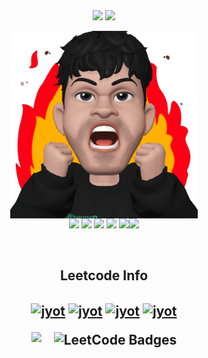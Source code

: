 <div align="center">
<!--
<div style="text-align: center; display: flex; justify-content: center; align-items: center;">
  <h1><img src="https://user-images.githubusercontent.com/74038190/212284087-bbe7e430-757e-4901-90bf-4cd2ce3e1852.gif" width="25px" />
  &nbsp;<a href="https://drive.google.com/file/d/16yCK-weCDbLsQ-WX2Fa7usydMs7jQcRe/view?usp=sharing" style="font-size: 32px; font-weight: bold; text-decoration: none; color: black;">Benedict Paul</a>&nbsp;
  <img src="https://user-images.githubusercontent.com/74038190/212284087-bbe7e430-757e-4901-90bf-4cd2ce3e1852.gif" width="25px" /></h1>
</div>
-->

<div align="center">
   <img width="400" src="https://github-readme-stats.vercel.app/api?username=benduBytes&theme=tokyonight&show_icons=true&hide_border=true&count_private=true" />
   <img width="425" src="https://github-readme-streak-stats.herokuapp.com/?user=benduBytes&theme=tokyonight&hide_border=true" />
</div>

<p align="center">
   <img align='center' src='https://github.com/benduBytes/benduBytes/blob/main/gif/benduGif5.gif' width='300"'><br>
   <img src="https://media3.giphy.com/media/ln7z2eWriiQAllfVcn/200w.webp" width="100">
   <img src="https://i.giphy.com/media/LMt9638dO8dftAjtco/200.webp" width="100">
   <img src="https://user-images.githubusercontent.com/74038190/212281763-e6ecd7ef-c4aa-45b6-a97c-f33f6bb592bd.gif" width="100">
   <img src="https://i.giphy.com/media/eNAsjO55tPbgaor7ma/200w.webp" width="100">
   <img src="https://media3.giphy.com/media/kdFc8fubgS31b8DsVu/giphy.webp" width="100"><img src="https://i.giphy.com/media/IdyAQJVN2kVPNUrojM/200.webp" width="100">
</p>
<br>

<h2 align="center">Leetcode Info<h2>  
<p align="center">
  <a href="https://leetcode.com/benduBytes/" target="_blank"><img align="center" src="https://leetcode.com/static/images/badges/2024/gif/2024-08.gif" alt="jyot" height="200" width="200" /></a>
  <a href="https://leetcode.com/benduBytes/" target="_blank"><img align="center" src="https://assets.leetcode.com/static_assets/marketing/2024-50.gif" alt="jyot" height="200" width="200" /></a>
  <a href="https://leetcode.com/benduBytes/" target="_blank"><img align="center" src="https://leetcode.com/static/images/badges/2024/gif/2024-09.gif" alt="jyot" height="200" width="200" /></a>
  <a href="https://leetcode.com/benduBytes/" target="_blank"><img align="center" src="https://leetcode.com/static/images/badges/2024/gif/2024-10.gif" alt="jyot" height="200" width="200" /></a>
  
</p>
<p align="center" style="display: flex; justify-content: center; align-items: flex-start;">
  <img src="https://leetcard.jacoblin.cool/benduBytes?theme=dark&font=Nunito&ext=activity" style="height: 400px; width: auto;" />  
  <img src="https://leetcode-badge-showcase.vercel.app/api?username=benduBytes&theme=dark" alt="LeetCode Badges" style="height: 400px; width: auto; margin-left: 20px;" />
</p>

<!--
<h2 align="center">Badges<h2>  
<p align="center">
  <img src="https://github.com/benduBytes/benduBytes/blob/main/badges/cybersecurity-essentials.png" width="150" alt="Cybersecurity Essentials"/>
  <img src="https://github.com/benduBytes/benduBytes/blob/main/badges/JAVA8OJA.jpg" width="150" alt="JAVA 8 OJA"/>
  <img src="https://github.com/benduBytes/benduBytes/blob/main/badges/aws-certified-solutions-architect-associate.png" width="150" alt="AWS Certification"/>
</p>
-->






